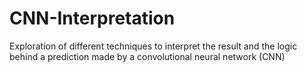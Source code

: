 # CNN-Interpretation
Exploration of different techniques to interpret the result and the logic behind a prediction made by a convolutional neural network (CNN)
